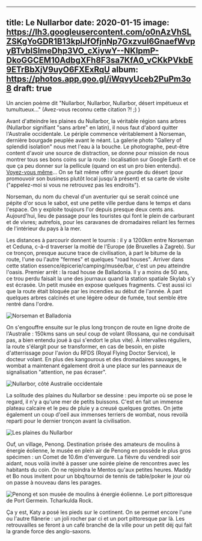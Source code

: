 
---
title: Le Nullarbor
date: 2020-01-15
image: https://lh3.googleusercontent.com/o0nAzVhSLZSKgYoGDR1B13kplJfOfjnNp7Gxzvul6GnaefWvpyBTvbISlmeDhp3VO_cXiywY--NKIpmP-DkoGGCEM10AdbgXFh8F3sa7KfA0_vCKkPVkbE9ETrBbXjV9uyO6FXExRqU
album: https://photos.app.goo.gl/iWqvyUceb2PuPm3o8
draft: true
---

Un ancien poème dit "Nullarbor, Nullarbor, Nullarbor, désert impétueux et tumultueux..." (Avez-vous reconnu cette citation ?! ;) )

Avant d'atteindre les plaines du Nullarbor, la véritable  région sans arbres (Nullarbor signifiant "sans arbre" en latin), il nous faut d'abord quitter l'Australie occidentale. Le périple commence véritablement à Norseman, dernière bourgade peuplée avant le néant. La galerie photo "Gallery of splendid isolation" nous met l'eau à la bouche. Le photographe, peut-être content d'avoir une source de distraction, se donne pour mission de nous montrer tous ses bons coins sur la route : localisation sur Google Earth et ce que ça peu donner sur la pellicule (quand on est un pro bien entendu). [Voyez-vous même](https://m.facebook.com/LynnWebbPhoto/photos/?ref=page_internal&mt_nav=0)... On se fait même offrir une gourde du désert (pour promouvoir son business plutôt local jusqu'à présent) et sa carte de visite ("appelez-moi si vous ne retrouvez pas les endroits"). 

Norseman, du nom du cheval d'un aventurier qui se serait coincé une pépite d'or sous le sabot, est une petite ville perdue dans le temps et dans l'espace. On y exploite toujours l'or depuis presque deux cents ans. Aujourd'hui, lieu de passage pour les touristes qui font le plein de carburant et de vivres; autrefois, pour les caravanes de dromadaires reliant les fermes de l'intérieur du pays à la mer. 

Les distances à parcourir donnent le tournis : il y a 1200km entre Norseman et Ceduna, c-à-d traverser la moitié de l'Europe (de Bruxelles à Zagreb). Sur ce tronçon, presque aucune trace de civilisation, à part le bitume de la route, l'une ou l'autre "fermes" et quelques "road houses". Arriver dans cette station essence/épicerie/camping/musée/bar, c'est un peu atteindre l'oasis. Premier arrêt : la road house de Balladonia. Il y a moins de 50 ans, ce trou perdu faisait la une des journaux quand la station spatiale Skylab s'y est écrasée. Un petit musée en expose quelques fragments. C'est aussi ici que la route était bloquée par les incendies au début de l'année. À part quelques arbres calcinés et une légère odeur de fumée, tout semble être rentré dans l'ordre.

![Norseman et Balladonia](https://lh3.googleusercontent.com/joZcUqwqyZHcJ2_N2ec-s7TaKnxXwCo06Ql7AUbuW4afeJeOIDkutEvtyQyZeCMBdwIPbTA8Njd3SdhAHwMQrE0Iydmz6KeWG9zfc2xVJPA_hWfwClQHuq1llYPUl_ObJtjzchcazz4)

On s'engouffre ensuite sur le plus long tronçon de route en ligne droite de l'Australie : 150kms sans un seul coup de volant (Rossana, qui ne conduisait pas, a bien entendu joué à qui s'endort le plus vite). À intervalles réguliers, la route s'élargit pour se transformer, en cas de besoin, en piste d'atterrissage pour l'avion du RFDS (Royal Flying Doctor Service), le docteur volant. En plus des kangourous et des dromadaires sauvages, le wombat a maintenant également droit à une place sur les panneaux de signalisation "attention, ne pas écraser". 

![Nullarbor, côté Australie occidentale](https://lh3.googleusercontent.com/D1WBdrJRGwW_N_8fH0r2MOdsXZe57-7lEdpzKRDv8JItrgPxKEyEVCx6EBNRjaK-4SMGPhdQ_eYiQqtDd_PNBx7oWPgIGZeuCTDr9iC4wy6_y9NJb0NXM9WDGcob5ep79dq3iwk5144)

La solitude des plaines du Nullarbor se dessine : peu importe où se pose le regard, il n'y a qu'une mer de petits buissons. C'est en fait un immense plateau calcaire et le peu de pluie y a creusé quelques grottes. On jette également un coup d'oeil aux immenses terriers de wombat, nous revoilà reparti pour le dernier tronçon avant la civilisation.

![Les plaines du Nullarbor](https://lh3.googleusercontent.com/jfOEVc8f0fY_wQ7s4uDJa1pwM6JYs0dTbx3Fue_5tvp-wTktWpz40FBzX7-dyPDDTASs2VDWy-hoWneY8ZFmnOYYOqtNfjzix8O08Ui8HB1AEqB9HpiFwYHH_DSbGoox5zPdupv1krE)

Ouf, un village, Penong. Destination prisée des amateurs de moulins à énergie éolienne, le musée en plein air de Penong en possède le plus gros spécimen : un Comet de 10.6m d'envergure. La fièvre du vendredi soir aidant, nous voilà invité à passer une soirée pleine de rencontres avec les habitants du coin. On ne rejoindra le Mentos qu'aux petites heures. Maddy et Bo nous invitent pour un bbq/tournoi de tennis de table/poker le jour où on passe à nouveau dans les parages.

![Penong et son musée de moulins à énergie éolienne. Le port pittoresque de Port Germein. Tcharkulda Rock.](https://lh3.googleusercontent.com/j_3_xIndN-nd5n2VYCbu3MHACHq_d8U8PJetXcFGUz53lgt6b2W3nLYGl4IBT359Iezf1s3_hVtOprZhuzp3pYk_LsdYTNIC52BkNr1De4A4IX6xsC0iGb8SvnPde0wtklEepwGFDqg)

Ça y est, Katy a posé les pieds sur le continent. On se permet encore l'une ou l'autre flânerie : un joli rocher par ci et un port pittoresque par là. Les retrouvailles se feront à un café branché de la ville pour un petit déj qui fait la grande force des anglo-saxons.
